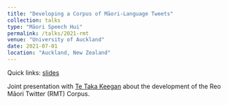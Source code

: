 ```yaml
---
title: "Developing a Corpus of Māori-Language Tweets"
collection: talks
type: "Māori Speech Hui"
permalink: /talks/2021-rmt
venue: "University of Auckland"
date: 2021-07-01
location: "Auckland, New Zealand"
---
```


Quick links: [slides](http://dgt12.github.io/files/speech_hui.pptx)

Joint presentation with [Te Taka Keegan](https://profiles.waikato.ac.nz/tetaka.keegan) about the development of the Reo Māori Twitter (RMT) Corpus.